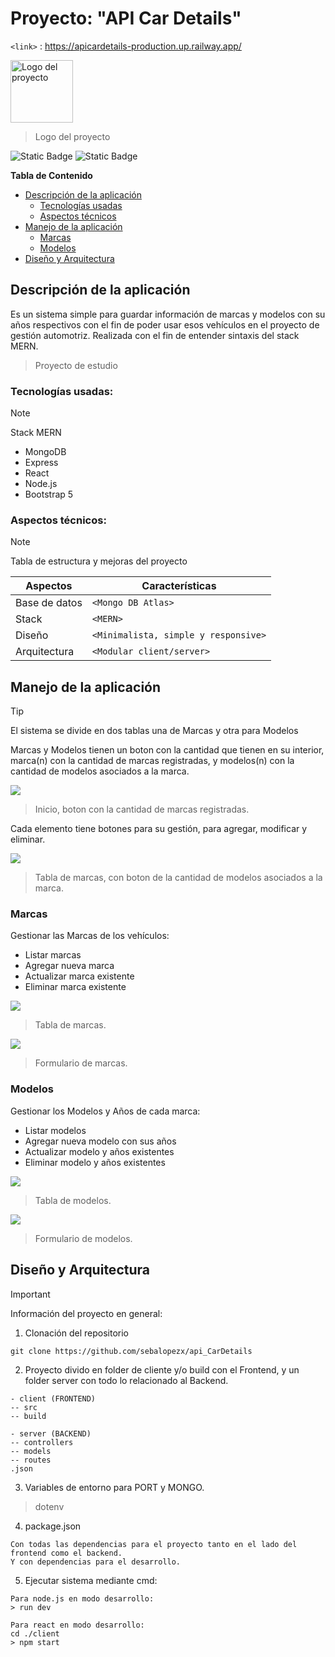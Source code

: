 # Proyecto: "API Car Details"
`<link>` : <https://apicardetails-production.up.railway.app/>

<img src="https://github.com/sebalopezx/api_CarDetails/blob/master/server/images/logo.png" alt="Logo del proyecto" width="100" height="100">

> Logo del proyecto

![Static Badge](https://img.shields.io/badge/Creador-Sebasti%C3%A1n_L%C3%B3pez-blue) ![Static Badge](https://img.shields.io/badge/Versi%C3%B3n-1.0-blue)


**Tabla de Contenido**

+ [Descripción de la aplicación](#Descripción-de-la-aplicación)
	* [Tecnologías usadas](#Tecnologías-usadas)
	* [Aspectos técnicos](#Aspectos-técnicos)
+ [Manejo de la aplicación](#Manejo-de-la-aplicación)
	* [Marcas](#Marcas)
	* [Modelos](#Modelos)
+ [Diseño y Arquitectura](#Diseño-y-Arquitectura)

## Descripción de la aplicación

Es un sistema simple para guardar información de marcas y modelos con su años respectivos con el fin de poder usar esos vehículos en el proyecto de gestión automotriz. Realizada con el fin de entender sintaxis del stack MERN.
>Proyecto de estudio

### Tecnologías usadas:
> [!NOTE]
> Stack MERN

- MongoDB
- Express
- React
- Node.js
- Bootstrap 5

### Aspectos técnicos:
> [!NOTE]
> Tabla de estructura y mejoras del proyecto

| Aspectos  | Características |
| ------------- | ------------- |
| Base de datos | `<Mongo DB Atlas>` | 
| Stack | `<MERN>` | 
| Diseño | `<Minimalista, simple y responsive>` | 
| Arquitectura | `<Modular client/server>` | 


## Manejo de la aplicación
> [!TIP]
> El sistema se divide en dos tablas una de Marcas y otra para Modelos

Marcas y Modelos tienen un boton con la cantidad que tienen en su interior, marca(n) con la cantidad de marcas registradas, y modelos(n) con la cantidad de modelos asociados a la marca.

![](https://github.com/sebalopezx/api_CarDetails/blob/master/server/images/inicio.PNG)
> Inicio, boton con la cantidad de marcas registradas.

Cada elemento tiene botones para su gestión, para agregar, modificar y eliminar.

![](https://github.com/sebalopezx/api_CarDetails/blob/master/server/images/cantidadmodelo.PNG)
> Tabla de marcas, con boton de la cantidad de modelos asociados a la marca.


### Marcas
Gestionar las Marcas de los vehículos:
- Listar marcas 
- Agregar nueva marca
- Actualizar marca existente
- Eliminar marca existente


![](https://github.com/sebalopezx/api_CarDetails/blob/master/server/images/marcas.PNG)
> Tabla de marcas.


![](https://github.com/sebalopezx/api_CarDetails/blob/master/server/images/marcaform.PNG)
> Formulario de marcas.


### Modelos
Gestionar los Modelos y Años de cada marca:
- Listar modelos 
- Agregar nueva modelo con sus años
- Actualizar modelo y años existentes
- Eliminar modelo y años existentes


![](https://github.com/sebalopezx/api_CarDetails/blob/master/server/images/modelos.PNG)
> Tabla de modelos.


![](https://github.com/sebalopezx/api_CarDetails/blob/master/server/images/modeloform.PNG)
> Formulario de modelos.



## Diseño y Arquitectura
> [!IMPORTANT]
> Información del proyecto en general:

1. Clonación del repositorio
```
git clone https://github.com/sebalopezx/api_CarDetails
```
2. Proyecto divido en folder de cliente y/o build con el Frontend, y un folder server con todo lo relacionado al Backend.
```
- client (FRONTEND)
-- src
-- build

- server (BACKEND)
-- controllers
-- models
-- routes
.json
```
3. Variables de entorno para PORT y MONGO.
> dotenv

4. package.json
```
Con todas las dependencias para el proyecto tanto en el lado del frontend como el backend.
Y con dependencias para el desarrollo.
```

5. Ejecutar sistema mediante cmd:
```
Para node.js en modo desarrollo:
> run dev

Para react en modo desarrollo:
cd ./client
> npm start
```

